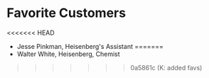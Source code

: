 # Favorite Customers
<<<<<<< HEAD
* Jesse Pinkman, Heisenberg's Assistant
=======
* Walter White, Heisenberg, Chemist
>>>>>>> 0a5861c (K: added favs)
